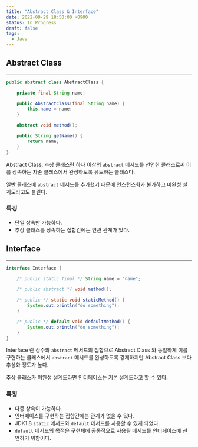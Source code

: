 ```yaml
---
title: "Abstract Class & Interface"
date: 2022-09-29 18:50:00 +0900
status: In Progress
draft: false
tags:
  - Java
---
```


## Abstract Class

---

```java
public abstract class AbstractClass {

    private final String name;

    public AbstractClass(final String name) {
        this.name = name;
    }

    abstract void method();

    public String getName() {
        return name;
    }
}
```

Abstract Class, 추상 클래스란 하나 이상의 `abstract` 메서드를 선언한 클래스로써 이를 상속하는 자손 클래스에서 완성하도록 유도하는 클래스다.

일반 클래스에 `abstract` 메서드를 추가했기 때문에 인스턴스화가 불가하고 미완성 설계도라고도 불린다.

### 특징

- 단일 상속만 가능하다.
- 추상 클래스를 상속하는 집합간에는 연관 관계가 있다.

## Interface

---

```java
interface Interface {

    /* public static final */ String name = "name";

    /* public abstract */ void method();

    /* public */ static void staticMethod() {
        System.out.println("do something");
    }

    /* public */ default void defaultMethod() {
        System.out.println("do something");
    }
}
```

Interface 란 상수와 `abstract` 메서드의 집합으로 Abstract Class 와 동일하게 이를 구현하는 클래스에서 `abstract` 메서드를 완성하도록 강제하지만 Abstract Class 보다 추상화 정도가 높다.

추상 클래스가 미완성 설계도라면 인터페이스는 기본 설계도라고 할 수 있다.

### 특징

- 다중 상속이 가능하다.
- 인터페이스를 구현하는 집합간에는 관계가 없을 수 있다.
- JDK1.8 `static` 메서드와 `default` 메서드를 사용할 수 있게 되었다.
- `default` 메서드의 목적은 구현체에 공통적으로 사용될 메서드를 인터페이스에 선언하기 위함이다.
